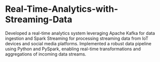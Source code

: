 # Real-Time-Analytics-with-Streaming-Data
Developed a real-time analytics system leveraging Apache Kafka for data ingestion and Spark Streaming for processing streaming data from IoT devices and social media platforms. Implemented a robust data pipeline using Python and PySpark, enabling real-time transformations and aggregations of incoming data streams.
